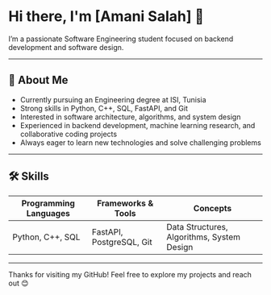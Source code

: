 
# Hi there, I'm [Amani Salah] 👋

I’m a passionate Software Engineering student focused on backend development and software design.

---

## 🚀 About Me

- Currently pursuing an Engineering degree at ISI, Tunisia  
- Strong skills in Python, C++, SQL, FastAPI, and Git  
- Interested in software architecture, algorithms, and system design  
- Experienced in backend development, machine learning research, and collaborative coding projects  
- Always eager to learn new technologies and solve challenging problems  

---

## 🛠️ Skills

| Programming Languages | Frameworks & Tools       | Concepts                  |
|-----------------------|--------------------------|---------------------------|
| Python, C++, SQL      | FastAPI, PostgreSQL, Git | Data Structures, Algorithms, System Design |

---


Thanks for visiting my GitHub! Feel free to explore my projects and reach out 😊


